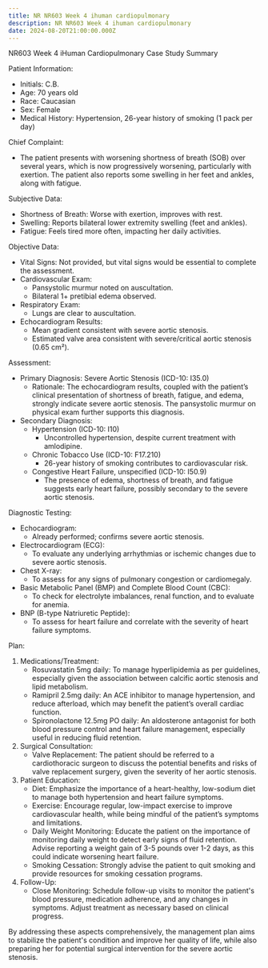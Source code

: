 ```yaml
---
title: NR NR603 Week 4 ihuman cardiopulmonary
description: NR NR603 Week 4 ihuman cardiopulmonary
date: 2024-08-20T21:00:00.000Z
---
```


NR603 Week 4 iHuman Cardiopulmonary Case Study Summary

Patient Information:

* Initials: C.B.
* Age: 70 years old
* Race: Caucasian
* Sex: Female
* Medical History: Hypertension, 26-year history of smoking (1 pack per day)

Chief Complaint:

* The patient presents with worsening shortness of breath (SOB) over several years, which is now progressively worsening, particularly with exertion. The patient also reports some swelling in her feet and ankles, along with fatigue.

Subjective Data:

* Shortness of Breath: Worse with exertion, improves with rest.
* Swelling: Reports bilateral lower extremity swelling (feet and ankles).
* Fatigue: Feels tired more often, impacting her daily activities.

Objective Data:

* Vital Signs: Not provided, but vital signs would be essential to complete the assessment.
* Cardiovascular Exam:
  * Pansystolic murmur noted on auscultation.
  * Bilateral 1+ pretibial edema observed.
* Respiratory Exam:
  * Lungs are clear to auscultation.
* Echocardiogram Results:
  * Mean gradient consistent with severe aortic stenosis.
  * Estimated valve area consistent with severe/critical aortic stenosis (0.65 cm²).

Assessment:

* Primary Diagnosis: Severe Aortic Stenosis (ICD-10: I35.0)
  * Rationale: The echocardiogram results, coupled with the patient’s clinical presentation of shortness of breath, fatigue, and edema, strongly indicate severe aortic stenosis. The pansystolic murmur on physical exam further supports this diagnosis.
* Secondary Diagnosis:
  * Hypertension (ICD-10: I10)
    * Uncontrolled hypertension, despite current treatment with amlodipine.
  * Chronic Tobacco Use (ICD-10: F17.210)
    * 26-year history of smoking contributes to cardiovascular risk.
  * Congestive Heart Failure, unspecified (ICD-10: I50.9)
    * The presence of edema, shortness of breath, and fatigue suggests early heart failure, possibly secondary to the severe aortic stenosis.

Diagnostic Testing:

* Echocardiogram:
  * Already performed; confirms severe aortic stenosis.
* Electrocardiogram (ECG):
  * To evaluate any underlying arrhythmias or ischemic changes due to severe aortic stenosis.
* Chest X-ray:
  * To assess for any signs of pulmonary congestion or cardiomegaly.
* Basic Metabolic Panel (BMP) and Complete Blood Count (CBC):
  * To check for electrolyte imbalances, renal function, and to evaluate for anemia.
* BNP (B-type Natriuretic Peptide):
  * To assess for heart failure and correlate with the severity of heart failure symptoms.

Plan:

1. Medications/Treatment:
   * Rosuvastatin 5mg daily: To manage hyperlipidemia as per guidelines, especially given the association between calcific aortic stenosis and lipid metabolism.
   * Ramipril 2.5mg daily: An ACE inhibitor to manage hypertension, and reduce afterload, which may benefit the patient’s overall cardiac function.
   * Spironolactone 12.5mg PO daily: An aldosterone antagonist for both blood pressure control and heart failure management, especially useful in reducing fluid retention.
2. Surgical Consultation:
   * Valve Replacement: The patient should be referred to a cardiothoracic surgeon to discuss the potential benefits and risks of valve replacement surgery, given the severity of her aortic stenosis.
3. Patient Education:
   * Diet: Emphasize the importance of a heart-healthy, low-sodium diet to manage both hypertension and heart failure symptoms.
   * Exercise: Encourage regular, low-impact exercise to improve cardiovascular health, while being mindful of the patient’s symptoms and limitations.
   * Daily Weight Monitoring: Educate the patient on the importance of monitoring daily weight to detect early signs of fluid retention. Advise reporting a weight gain of 3-5 pounds over 1-2 days, as this could indicate worsening heart failure.
   * Smoking Cessation: Strongly advise the patient to quit smoking and provide resources for smoking cessation programs.
4. Follow-Up:
   * Close Monitoring: Schedule follow-up visits to monitor the patient's blood pressure, medication adherence, and any changes in symptoms. Adjust treatment as necessary based on clinical progress.

By addressing these aspects comprehensively, the management plan aims to stabilize the patient's condition and improve her quality of life, while also preparing her for potential surgical intervention for the severe aortic stenosis.
